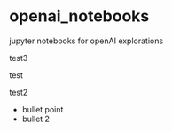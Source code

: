 # openai_notebooks

jupyter notebooks for openAI explorations

test3

test

test2

* bullet point
* bullet 2
